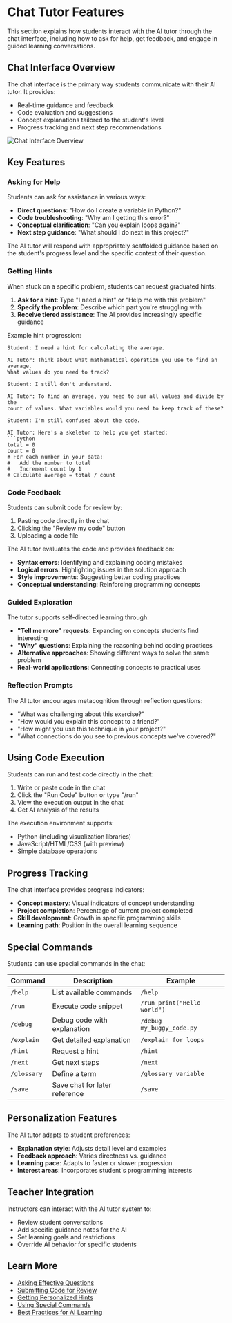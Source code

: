 # Chat Tutor Features

This section explains how students interact with the AI tutor through the chat interface, including how to ask for help, get feedback, and engage in guided learning conversations.

## Chat Interface Overview

The chat interface is the primary way students communicate with their AI tutor. It provides:

- Real-time guidance and feedback
- Code evaluation and suggestions
- Concept explanations tailored to the student's level
- Progress tracking and next step recommendations

![Chat Interface Overview](../assets/chat_interface.png)

## Key Features

### Asking for Help

Students can ask for assistance in various ways:

- **Direct questions**: "How do I create a variable in Python?"
- **Code troubleshooting**: "Why am I getting this error?"
- **Conceptual clarification**: "Can you explain loops again?"
- **Next step guidance**: "What should I do next in this project?"

The AI tutor will respond with appropriately scaffolded guidance based on the student's progress level and the specific context of their question.

### Getting Hints

When stuck on a specific problem, students can request graduated hints:

1. **Ask for a hint**: Type "I need a hint" or "Help me with this problem"
2. **Specify the problem**: Describe which part you're struggling with
3. **Receive tiered assistance**: The AI provides increasingly specific guidance

Example hint progression:

````
Student: I need a hint for calculating the average.

AI Tutor: Think about what mathematical operation you use to find an average.
What values do you need to track?

Student: I still don't understand.

AI Tutor: To find an average, you need to sum all values and divide by the
count of values. What variables would you need to keep track of these?

Student: I'm still confused about the code.

AI Tutor: Here's a skeleton to help you get started:
```python
total = 0
count = 0
# For each number in your data:
#   Add the number to total
#   Increment count by 1
# Calculate average = total / count
````

### Code Feedback

Students can submit code for review by:

1. Pasting code directly in the chat
2. Clicking the "Review my code" button
3. Uploading a code file

The AI tutor evaluates the code and provides feedback on:

- **Syntax errors**: Identifying and explaining coding mistakes
- **Logical errors**: Highlighting issues in the solution approach
- **Style improvements**: Suggesting better coding practices
- **Conceptual understanding**: Reinforcing programming concepts

### Guided Exploration

The tutor supports self-directed learning through:

- **"Tell me more" requests**: Expanding on concepts students find interesting
- **"Why" questions**: Explaining the reasoning behind coding practices
- **Alternative approaches**: Showing different ways to solve the same problem
- **Real-world applications**: Connecting concepts to practical uses

### Reflection Prompts

The AI tutor encourages metacognition through reflection questions:

- "What was challenging about this exercise?"
- "How would you explain this concept to a friend?"
- "How might you use this technique in your project?"
- "What connections do you see to previous concepts we've covered?"

## Using Code Execution

Students can run and test code directly in the chat:

1. Write or paste code in the chat
2. Click the "Run Code" button or type "/run"
3. View the execution output in the chat
4. Get AI analysis of the results

The execution environment supports:

- Python (including visualization libraries)
- JavaScript/HTML/CSS (with preview)
- Simple database operations

## Progress Tracking

The chat interface provides progress indicators:

- **Concept mastery**: Visual indicators of concept understanding
- **Project completion**: Percentage of current project completed
- **Skill development**: Growth in specific programming skills
- **Learning path**: Position in the overall learning sequence

## Special Commands

Students can use special commands in the chat:

| Command     | Description                   | Example                     |
| ----------- | ----------------------------- | --------------------------- |
| `/help`     | List available commands       | `/help`                     |
| `/run`      | Execute code snippet          | `/run print("Hello world")` |
| `/debug`    | Debug code with explanation   | `/debug my_buggy_code.py`   |
| `/explain`  | Get detailed explanation      | `/explain for loops`        |
| `/hint`     | Request a hint                | `/hint`                     |
| `/next`     | Get next steps                | `/next`                     |
| `/glossary` | Define a term                 | `/glossary variable`        |
| `/save`     | Save chat for later reference | `/save`                     |

## Personalization Features

The AI tutor adapts to student preferences:

- **Explanation style**: Adjusts detail level and examples
- **Feedback approach**: Varies directness vs. guidance
- **Learning pace**: Adapts to faster or slower progression
- **Interest areas**: Incorporates student's programming interests

## Teacher Integration

Instructors can interact with the AI tutor system to:

- Review student conversations
- Add specific guidance notes for the AI
- Set learning goals and restrictions
- Override AI behavior for specific students

## Learn More

- [Asking Effective Questions](asking_questions.md)
- [Submitting Code for Review](code_review.md)
- [Getting Personalized Hints](getting_hints.md)
- [Using Special Commands](special_commands.md)
- [Best Practices for AI Learning](best_practices.md)
